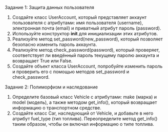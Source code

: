 Задание 1:  Защита данных пользователя

1.	Создайте класс UserAccount, который представляет аккаунт пользователя с атрибутами: имя пользователя (username), электронная почта (email) и приватный атрибут пароль (password).
2.	Используйте конструктор __init__ для инициализации этих атрибутов.
3.	Реализуйте метод set_password(new_password), который позволяет безопасно изменить пароль аккаунта.
4.	Реализуйте метод check_password(password), который проверяет, соответствует ли введённый пароль текущему паролю аккаунта и возвращает True или False.
5.	Создайте объект класса UserAccount, попробуйте изменить пароль и проверить его с помощью методов set_password и check_password.


Задание 2: Полиморфизм и наследование

1.	Определите базовый класс Vehicle с атрибутами: make (марка) и model (модель), а также методом get_info(), который возвращает информацию о транспортном средстве.
2.	Создайте класс Car, наследующий от Vehicle, и добавьте в него атрибут fuel_type (тип топлива). Переопределите метод get_info() таким образом, чтобы он включал информацию о типе топлива.


